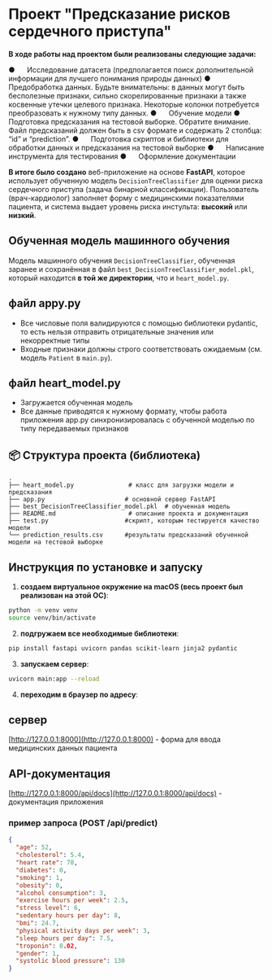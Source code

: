 # Проект "Предсказание рисков сердечного приступа"

**В ходе работы над проектом были реализованы следующие задачи:**

●      Исследование датасета (предполагается поиск дополнительной информации для лучшего понимания природы данных)
●      Предобработка данных. Будьте внимательны: в данных могут быть бесполезные признаки, сильно скорелированные признаки а также косвенные утечки целевого признака. Некоторые колонки потребуется преобразовать к нужному типу данных.
●      Обучение модели
●      Подготовка предсказания на тестовой выборке. Обратите внимание. Файл предсказаний должен быть в csv формате и содержать 2 столбца: “id” и “prediction”. 
●      Подготовка скриптов и библиотеки для обработки данных и предсказания на тестовой выборке
●      Написание инструмента для тестирования
●      Оформление документации

**В итоге было создано** веб-приложение на основе **FastAPI**, которое использует обученную модель `DecisionTreeClassifier` для оценки риска сердечного приступа (задача бинарной классификации). Пользователь (врач-кардиолог) заполняет форму с медицинскими показателями пациента, и система выдает уровень риска инстульта: **высокий** или **низкий**.

## Обученная модель машинного обучения

Модель машинного обучения `DecisionTreeClassifier`, обученная заранее и сохранённая в файл `best_DecisionTreeClassifier_model.pkl`, который находится **в той же директории**, что и `heart_model.py`.

## файл appy.py

* Все числовые поля валидируются с помощью библиотеки pydantic, то есть нельзя отправить отрицательные значения или некорректные типы
* Входные признаки должны строго соответствовать ожидаемым (см. модель `Patient` в `main.py`).

## файл heart_model.py

* Загружается обученная модель
* Все данные приводятся к нужному формату, чтобы работа приложения app.py синхронизировалась с обученной моделью по типу передаваемых признаков

## 📦 Структура проекта (библиотека)

```
.
├── heart_model.py               # класс для загрузки модели и предсказания
├── app.py                      # основной сервер FastAPI
├── best_DecisionTreeClassifier_model.pkl  # обученная модель
├── README.md                    # описание проекта и документация
├── test.py                     #скрипт, которым тестируется качество модели 
└── prediction_results.csv      #результаты предсказаний обученной модели на тестовой выборке
```

## Инструкция по установке и запуску

1. **создаем виртуальное окружение на macOS (весь проект был реализован на этой ОС)**:

```bash
python -m venv venv
source venv/bin/activate
```

2. **подгружаем все необходимые библиотеки**:

```bash
pip install fastapi uvicorn pandas scikit-learn jinja2 pydantic
```

3. **запускаем сервер**:

```bash
uvicorn main:app --reload
```

4. **переходим в браузер по адресу**:

## сервер

[http://127.0.0.1:8000](http://127.0.0.1:8000) - форма для ввода медицинских данных пациента

## API-документация

[http://127.0.0.1:8000/api/docs](http://127.0.0.1:8000/api/docs) - документация приложения

### пример запроса (POST /api/predict)

```json
{
  "age": 52,
  "cholesterol": 5.4,
  "heart rate": 78,
  "diabetes": 0,
  "smoking": 1,
  "obesity": 0,
  "alcohol consumption": 3,
  "exercise hours per week": 2.5,
  "stress level": 6,
  "sedentary hours per day": 8,
  "bmi": 24.7,
  "physical activity days per week": 3,
  "sleep hours per day": 7.5,
  "troponin": 0.02,
  "gender": 1,
  "systolic blood pressure": 130
}
```


